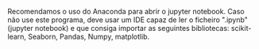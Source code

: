 Recomendamos o uso do Anaconda para abrir o jupyter notebook.
Caso não use este programa, deve usar um IDE capaz de ler o ficheiro ".ipynb"(jupyter notebook) e que consiga importar as seguintes bibliotecas: scikit-learn, Seaborn, Pandas, Numpy, matplotlib.
